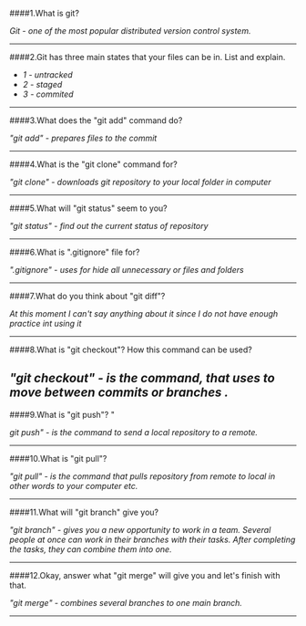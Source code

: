 ####1.What is git? 

*Git - one of the most popular distributed version control system.*

-----------------------------------------------------------------------

####2.Git has three main states that your files can be in. List and explain.
+ *1 - untracked*
+ *2 - staged*
+ *3 - commited* 
-----------------------------------------------------------------------
####3.What does the "git add" command do? 

*"git add" - prepares files to the commit*

-----------------------------------------------------------------------
####4.What is the "git clone" command for? 

*"git clone" - downloads git repository to your local folder in computer*

----------------------------------------------------------------------- 
####5.What will "git status" seem to you? 

*"git status" - find out the current status of repository*
 
-----------------------------------------------------------------------
####6.What is ".gitignore" file for?
 
*".gitignore" - uses for hide all unnecessary or files and folders*
 
-----------------------------------------------------------------------
####7.What do you think about "git diff"?
 
*At this moment I can't say anything about it since I do not have enough practice int using it*
 
-----------------------------------------------------------------------
####8.What is "git checkout"? How this command can be used?
 
*"git checkout" - is the command, that uses to move between commits or branches .*
-----------------------------------------------------------------------
####9.What is "git push"? "

*git push" - is the command to send a local repository to a remote.*
 
-----------------------------------------------------------------------
####10.What is "git pull"? 

*"git pull" - is the command that pulls repository from remote to local in other words to your computer etc.*
 
-----------------------------------------------------------------------
####11.What will "git branch" give you? 

*"git branch" - gives you a new opportunity to work in a team. Several people at once can work in their branches with their tasks. After completing the tasks, they can combine them into one.*
 
-----------------------------------------------------------------------
####12.Okay, answer what "git merge" will give you and let's finish with that.
 
*"git merge" - combines several branches to one main branch.*

-----------------------------------------------------------------------